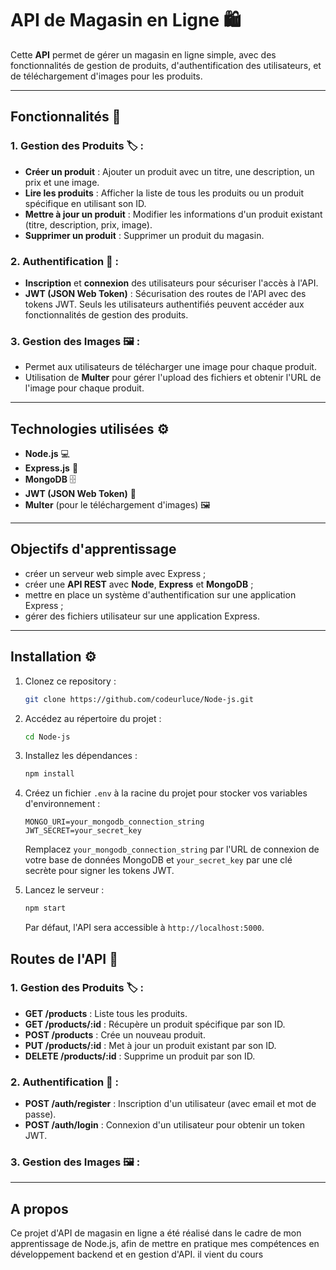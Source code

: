 # API de Magasin en Ligne 🛍️

Cette **API** permet de gérer un magasin en ligne simple, avec des fonctionnalités de gestion de produits, d'authentification des utilisateurs, et de téléchargement d'images pour les produits.

---

## Fonctionnalités 🚀

### 1. **Gestion des Produits** 🏷️ :

* **Créer un produit** : Ajouter un produit avec un titre, une description, un prix et une image.
* **Lire les produits** : Afficher la liste de tous les produits ou un produit spécifique en utilisant son ID.
* **Mettre à jour un produit** : Modifier les informations d'un produit existant (titre, description, prix, image).
* **Supprimer un produit** : Supprimer un produit du magasin.

### 2. **Authentification** 🔑 :

* **Inscription** et **connexion** des utilisateurs pour sécuriser l'accès à l'API.
* **JWT (JSON Web Token)** : Sécurisation des routes de l'API avec des tokens JWT. Seuls les utilisateurs authentifiés peuvent accéder aux fonctionnalités de gestion des produits.

### 3. **Gestion des Images** 🖼️ :

* Permet aux utilisateurs de télécharger une image pour chaque produit.
* Utilisation de **Multer** pour gérer l'upload des fichiers et obtenir l'URL de l'image pour chaque produit.

---

## Technologies utilisées ⚙️

* **Node.js** 💻
* **Express.js** 🚀
* **MongoDB** 🗄️
* **JWT (JSON Web Token)** 🔐
* **Multer** (pour le téléchargement d'images) 🖼️

---

## Objectifs d'apprentissage
- créer un serveur web simple avec Express ;
- créer une **API REST** avec **Node**, **Express** et **MongoDB** ;
- mettre en place un système d'authentification sur une application Express ;
- gérer des fichiers utilisateur sur une application Express.

---

## Installation ⚙️

1. Clonez ce repository :

   ```bash
   git clone https://github.com/codeurluce/Node-js.git
   ```

2. Accédez au répertoire du projet :

   ```bash
   cd Node-js
   ```

3. Installez les dépendances :

   ```bash
   npm install
   ```

4. Créez un fichier `.env` à la racine du projet pour stocker vos variables d'environnement :

   ```plaintext
   MONGO_URI=your_mongodb_connection_string
   JWT_SECRET=your_secret_key
   ```

   Remplacez `your_mongodb_connection_string` par l'URL de connexion de votre base de données MongoDB et `your_secret_key` par une clé secrète pour signer les tokens JWT.

5. Lancez le serveur :

   ```bash
   npm start
   ```

   Par défaut, l'API sera accessible à `http://localhost:5000`.

## Routes de l'API 📡

### 1. **Gestion des Produits** 🏷️ :

* **GET /products** : Liste tous les produits.
* **GET /products/\:id** : Récupère un produit spécifique par son ID.
* **POST /products** : Crée un nouveau produit.
* **PUT /products/\:id** : Met à jour un produit existant par son ID.
* **DELETE /products/\:id** : Supprime un produit par son ID.

### 2. **Authentification** 🔑 :

* **POST /auth/register** : Inscription d'un utilisateur (avec email et mot de passe).
* **POST /auth/login** : Connexion d'un utilisateur pour obtenir un token JWT.

### 3. **Gestion des Images** 🖼️ :

---

## A propos
Ce projet d'API de magasin en ligne a été réalisé dans le cadre de mon apprentissage de Node.js, afin de mettre en pratique mes compétences en développement backend et en gestion d'API. il vient du cours 
